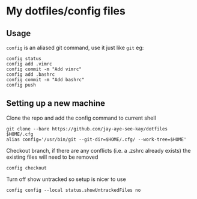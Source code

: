 # My dotfiles/config files

## Usage

`config` is an aliased git command, use it just like `git` eg:
```
config status
config add .vimrc
config commit -m "Add vimrc"
config add .bashrc
config commit -m "Add bashrc"
config push
```

## Setting up a new machine

Clone the repo and add the config command to current shell
```
git clone --bare https://github.com/jay-aye-see-kay/dotfiles $HOME/.cfg
alias config='/usr/bin/git --git-dir=$HOME/.cfg/ --work-tree=$HOME'
```

Checkout branch, if there are any conflicts (i.e. a .zshrc already exists) the existing files will need to be removed
```
config checkout
```

Turn off show untracked so setup is nicer to use
```
config config --local status.showUntrackedFiles no
```
